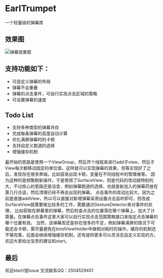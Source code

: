 # EarlTrumpet
一个轻量级的弹幕库

## 效果图

![](https://github.com/asendiLin/EarlTrumpet/blob/master/app/src/main/res/image/trumpet_screen.gif "弹幕效果图")

## 支持功能如下：
- 可自定义弹幕的布局
- 弹幕不会重叠
- 弹幕的点击事件，可自行实现点击区域的策略
- 可设置弹幕的速度

## Todo List
- 支持多种类型的弹幕共存
- 完成每条弹幕的高度自动计算
- 优化满屏弹幕时的卡顿
- 支持自定义跑道的选择
- 增强缓存机制

最开始的思路是使用一个ViewGroup，然后开个线程来进行add子view，然后子View每次都移动固定的单位值，这样就可以实现弹幕的效果，但等实现好了之后，发现存在很多弊端，比如容易出现卡顿，变量在不同线程中的管理难等。
因为这种的是频繁刷新操作，于是使用了SurfaceView，但是代码的改动就特别的大，不过核心的思路还是没变，例如弹幕跑道的选择，也就是新加入的弹幕药放在第几行合适，然后清理已经不再会出现的弹幕。
点击事件的改动比较大，因为之前是直接addView，所以可以直接对新增弹幕采用设置点击监听即可，但改成SurfaceView就需要做比较多的工作，需要通过GestureDetector来对事件的处理，
比如获取在屏幕里的弹幕，然后检查点击的位置落在哪个弹幕上，加大了计算量。在弹幕点击事件这里大家可以自行实现点击范围策略接口来指定点击弹幕的哪个位置有效。
当然，该弹幕库还是存在很多的不足，例如弹幕满屏的情况下可能还会卡顿，需尽量避免在bindViewHolder中做相对耗时的操作，缓存的机制还不够完善，后面会继续增强缓存机制，还有提供更多可以灵活去自定义实现的方。
欢迎大家给出宝贵的建议和start。

## 最后
欢迎start/提Issue
交流联系QQ：2504529451